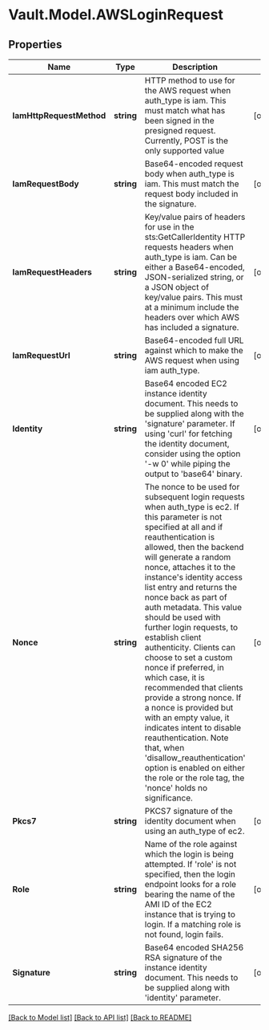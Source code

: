 # Vault.Model.AWSLoginRequest

## Properties

Name | Type | Description | Notes
------------ | ------------- | ------------- | -------------
**IamHttpRequestMethod** | **string** | HTTP method to use for the AWS request when auth_type is iam. This must match what has been signed in the presigned request. Currently, POST is the only supported value | [optional] 
**IamRequestBody** | **string** | Base64-encoded request body when auth_type is iam. This must match the request body included in the signature. | [optional] 
**IamRequestHeaders** | **string** | Key/value pairs of headers for use in the sts:GetCallerIdentity HTTP requests headers when auth_type is iam. Can be either a Base64-encoded, JSON-serialized string, or a JSON object of key/value pairs. This must at a minimum include the headers over which AWS has included a signature. | [optional] 
**IamRequestUrl** | **string** | Base64-encoded full URL against which to make the AWS request when using iam auth_type. | [optional] 
**Identity** | **string** | Base64 encoded EC2 instance identity document. This needs to be supplied along with the &#39;signature&#39; parameter. If using &#39;curl&#39; for fetching the identity document, consider using the option &#39;-w 0&#39; while piping the output to &#39;base64&#39; binary. | [optional] 
**Nonce** | **string** | The nonce to be used for subsequent login requests when auth_type is ec2. If this parameter is not specified at all and if reauthentication is allowed, then the backend will generate a random nonce, attaches it to the instance&#39;s identity access list entry and returns the nonce back as part of auth metadata. This value should be used with further login requests, to establish client authenticity. Clients can choose to set a custom nonce if preferred, in which case, it is recommended that clients provide a strong nonce. If a nonce is provided but with an empty value, it indicates intent to disable reauthentication. Note that, when &#39;disallow_reauthentication&#39; option is enabled on either the role or the role tag, the &#39;nonce&#39; holds no significance. | [optional] 
**Pkcs7** | **string** | PKCS7 signature of the identity document when using an auth_type of ec2. | [optional] 
**Role** | **string** | Name of the role against which the login is being attempted. If &#39;role&#39; is not specified, then the login endpoint looks for a role bearing the name of the AMI ID of the EC2 instance that is trying to login. If a matching role is not found, login fails. | [optional] 
**Signature** | **string** | Base64 encoded SHA256 RSA signature of the instance identity document. This needs to be supplied along with &#39;identity&#39; parameter. | [optional] 

[[Back to Model list]](../README.md#documentation-for-models) [[Back to API list]](../README.md#documentation-for-api-endpoints) [[Back to README]](../README.md)

